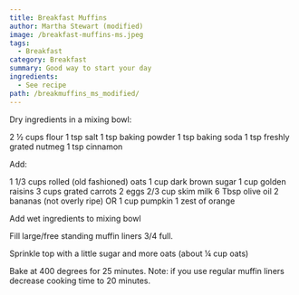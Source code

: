 ```yaml
---
title: Breakfast Muffins
author: Martha Stewart (modified)
image: /breakfast-muffins-ms.jpeg
tags:
  - Breakfast
category: Breakfast
summary: Good way to start your day
ingredients:
  - See recipe
path: /breakmuffins_ms_modified/
---
```

Dry ingredients in a mixing bowl: 

2 ½ cups	        flour
1 tsp		salt
1 tsp		baking powder
1 tsp		baking soda
1 tsp		freshly grated nutmeg
1 tsp 		cinnamon

Add:

1 1/3 cups	rolled (old fashioned) oats
1 cup		dark brown sugar
1 cup		golden raisins
3 cups		grated carrots
2		eggs
2/3 cup	skim milk
6 Tbsp	olive oil
2		bananas (not overly ripe) OR 1 cup pumpkin
1		zest of orange

Add wet ingredients to mixing bowl

Fill large/free standing muffin liners 3/4 full.

Sprinkle top with a little sugar and more oats (about ¼ cup oats)

Bake at 400 degrees for 25 minutes.  Note:  if you use regular muffin liners decrease cooking time to 20 minutes.
